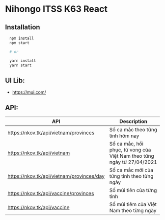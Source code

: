 # Nihongo ITSS K63 React

## Installation

```sh
  npm install
  npm start

  # or

  yarn install
  yarn start
```

## UI Lib:

- https://mui.com/

## API:

| API                                       | Description                                                            |
| ----------------------------------------- | ---------------------------------------------------------------------- |
| https://nkov.tk/api/vietnam/provinces     | Số ca mắc theo từng tỉnh hôm nay                                       |
| https://nkov.tk/api/vietnam               | Số ca mắc, hồi phục, tử vong của Việt Nam theo từng ngày từ 27/04/2021 |
| https://nkov.tk/api/vietnam/provinces/day | Số ca mắc mới của từng tỉnh theo từng ngày                             |
| https://nkov.tk/api/vaccine/provinces     | Số mũi tiên của từng tỉnh                                              |
| https://nkov.tk/api/vaccine               | Số mũi tiêm của Việt Nam theo từng ngày                                |
